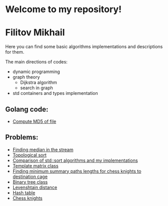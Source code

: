# Welcome to my repository!
<h1> Filitov Mikhail </h1>
Here you can find some basic algorithms implementations and descriptions for them.

The main directions of codes:
- dynamic programming
- graph theory
	+ Dijkstra algorithm
	+ search in graph
- std containers and types implementation

Golang code:
---------
+ [Compute MD5 of file](https://github.com/lll-phill-lll/web_service_GO)

Problems:
-----------
+ [Finding median in the stream]( https://github.com/lll-phill-lll/codes/tree/master/algorithms/streaming_median
        "implementation and description")
 + [Topological sort](https://github.com/lll-phill-lll/codes/tree/master/algorithms/topsort "implementation and description")
 + [Comparison of std::sort algorithms and my implementations](https://github.com/lll-phill-lll/codes/tree/master/algorithms/sorts "implementation and description")
 + [Template matrix class](https://github.com/lll-phill-lll/codes/tree/master/algorithms/Matrix_class "implementation and description")
 + [Finding minimum summary paths lengths for chess knights to destination cage](https://github.com/lll-phill-lll/codes/tree/master/algorithms/Chess_knight "implementation and description")
 + [Binary tree class](https://github.com/lll-phill-lll/codes/blob/master/algorithms/Bin_tree "implementation and description")
 + [Levenshtain distance](https://github.com/lll-phill-lll/codes/tree/master/algorithms/Levenshtein%20distance "implementation and description")
 + [Hash table](https://github.com/lll-phill-lll/codes/tree/master/algorithms/Hash_table "implementation and description")
 + [Chess knights](https://github.com/lll-phill-lll/codes/tree/master/algorithms/Chess_knight "implementation and description")




